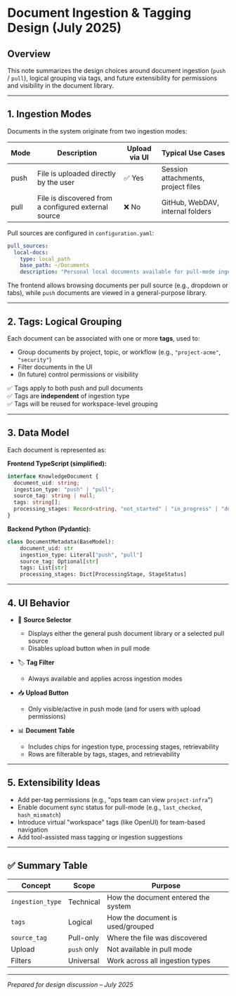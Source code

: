 # Document Ingestion & Tagging Design (July 2025)

## Overview

This note summarizes the design choices around document ingestion (`push` / `pull`), logical grouping via tags, and future extensibility for permissions and visibility in the document library.

---

## 1. Ingestion Modes

Documents in the system originate from two ingestion modes:

| Mode   | Description                                          | Upload via UI | Typical Use Cases                 |
|--------|------------------------------------------------------|----------------|-----------------------------------|
| push   | File is uploaded directly by the user                | ✅ Yes         | Session attachments, project files |
| pull   | File is discovered from a configured external source | ❌ No          | GitHub, WebDAV, internal folders   |

Pull sources are configured in `configuration.yaml`:

```yaml
pull_sources:
  local-docs:
    type: local_path
    base_path: ~/Documents
    description: "Personal local documents available for pull-mode ingestion"
```

The frontend allows browsing documents per pull source (e.g., dropdown or tabs), while `push` documents are viewed in a general-purpose library.

---

## 2. Tags: Logical Grouping

Each document can be associated with one or more **tags**, used to:

- Group documents by project, topic, or workflow (e.g., `"project-acme"`, `"security"`)
- Filter documents in the UI
- (In future) control permissions or visibility

✅ Tags apply to both push and pull documents  
✅ Tags are **independent** of ingestion type  
✅ Tags will be reused for workspace-level grouping

---

## 3. Data Model

Each document is represented as:

**Frontend TypeScript (simplified):**

```ts
interface KnowledgeDocument {
  document_uid: string;
  ingestion_type: "push" | "pull";
  source_tag: string | null;
  tags: string[];
  processing_stages: Record<string, "not_started" | "in_progress" | "done" | "failed">;
}
```

**Backend Python (Pydantic):**

```python
class DocumentMetadata(BaseModel):
    document_uid: str
    ingestion_type: Literal["push", "pull"]
    source_tag: Optional[str]
    tags: List[str]
    processing_stages: Dict[ProcessingStage, StageStatus]
```

---

## 4. UI Behavior

- 🔁 **Source Selector**  
  - Displays either the general push document library or a selected pull source
  - Disables upload button when in pull mode

- 🏷️ **Tag Filter**  
  - Always available and applies across ingestion modes

- 📥 **Upload Button**  
  - Only visible/active in push mode (and for users with upload permissions)

- 📊 **Document Table**  
  - Includes chips for ingestion type, processing stages, retrievability
  - Rows are filterable by tags, stages, and retrievability

---

## 5. Extensibility Ideas

- Add per-tag permissions (e.g., "ops team can view `project-infra`")
- Enable document sync status for pull-mode (e.g., `last_checked`, `hash_mismatch`)
- Introduce virtual "workspace" tags (like OpenUI) for team-based navigation
- Add tool-assisted mass tagging or ingestion suggestions

---

## ✅ Summary Table

| Concept          | Scope        | Purpose                         |
|------------------|--------------|---------------------------------|
| `ingestion_type` | Technical    | How the document entered the system |
| `tags`           | Logical      | How the document is used/grouped    |
| `source_tag`     | Pull-only    | Where the file was discovered      |
| Upload           | `push` only  | Not available in pull mode         |
| Filters          | Universal    | Work across all ingestion types    |

---

*Prepared for design discussion – July 2025*
